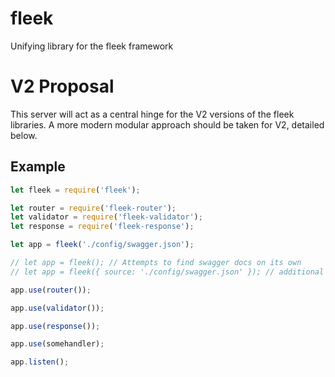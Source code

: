 # fleek

Unifying library for the fleek framework

# V2 Proposal

This server will act as a central hinge for the V2 versions of the fleek libraries. A more modern modular approach should be taken for V2, detailed below.

## Example

```javascript
let fleek = require('fleek');

let router = require('fleek-router');
let validator = require('fleek-validator');
let response = require('fleek-response');

let app = fleek('./config/swagger.json');

// let app = fleek(); // Attempts to find swagger docs on its own
// let app = fleek({ source: './config/swagger.json' }); // additional options

app.use(router());

app.use(validator());

app.use(response());

app.use(somehandler);

app.listen();


```
